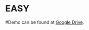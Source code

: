# EASY
#Demo can be found at [Google Drive](https://drive.google.com/drive/folders/1JvndDTWiyze5TZsJYMz8MbXnkM6j5lzm?usp=sharing).
